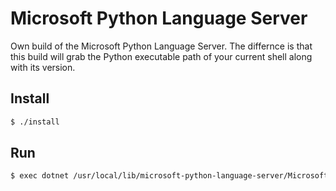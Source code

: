 # Microsoft Python Language Server

Own build of the Microsoft Python Language Server. The differnce is that this build will grab the Python executable path of your current shell along with its version.

## Install

```sh
$ ./install
```

## Run

```sh
$ exec dotnet /usr/local/lib/microsoft-python-language-server/Microsoft.Python.LanguageServer.dll "\$@"
```
